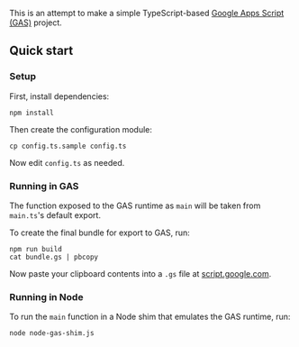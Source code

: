 This is an attempt to make a simple TypeScript-based
[Google Apps Script (GAS)][GAS] project.

## Quick start

### Setup

First, install dependencies:

```
npm install
```

Then create the configuration module:

```
cp config.ts.sample config.ts
```

Now edit `config.ts` as needed.

### Running in GAS

The function exposed to the GAS runtime as `main` will be taken from
`main.ts`'s default export.

To create the final bundle for export to GAS, run:

```
npm run build
cat bundle.gs | pbcopy
```

Now paste your clipboard contents into a `.gs` file at
[script.google.com][].

### Running in Node

To run the `main` function in a Node shim that emulates the GAS
runtime, run:

```
node node-gas-shim.js
```

[GAS]: https://developers.google.com/apps-script/
[script.google.com]: https://script.google.com/
